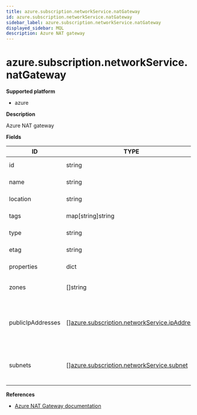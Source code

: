 ```yaml
---
title: azure.subscription.networkService.natGateway
id: azure.subscription.networkService.natGateway
sidebar_label: azure.subscription.networkService.natGateway
displayed_sidebar: MQL
description: Azure NAT gateway
---
```


# azure.subscription.networkService.natGateway

**Supported platform**

- azure

**Description**

Azure NAT gateway

**Fields**

| ID                | TYPE                                                                                                    | DESCRIPTION                                                    |
| ----------------- | ------------------------------------------------------------------------------------------------------- | -------------------------------------------------------------- |
| id                | string                                                                                                  | NAT Gateway ID                                                 |
| name              | string                                                                                                  | NAT Gateway name                                               |
| location          | string                                                                                                  | NAT Gateway location                                           |
| tags              | map[string]string                                                                                       | NAT Gateway tags                                               |
| type              | string                                                                                                  | NAT Gateway type                                               |
| etag              | string                                                                                                  | NAT Gateway etag                                               |
| properties        | dict                                                                                                    | NAT Gateway properties                                         |
| zones             | &#91;&#93;string                                                                                        | NAT Gateway availability zones                                 |
| publicIpAddresses | &#91;&#93;[azure.subscription.networkService.ipAddress](azure.subscription.networkservice.ipaddress.md) | List of public IP addresses the NAT Gateway is associated with |
| subnets           | &#91;&#93;[azure.subscription.networkService.subnet](azure.subscription.networkservice.subnet.md)       | List of subnets the NAT Gateway is associated with             |

**References**

- [Azure NAT Gateway documentation](https://learn.microsoft.com/en-us/azure/nat-gateway/)
